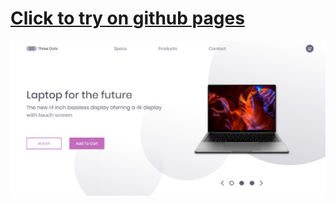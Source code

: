 # [Click to try on github pages](https://daimon31999.github.io/three-dots/)

[![landing page](./img/screenshot.png)
](https://daimon31999.github.io/three-dots/)
